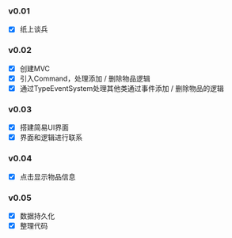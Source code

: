 ### v0.01
- [x] 纸上谈兵
### v0.02
- [x] 创建MVC
- [x] 引入Command，处理添加 / 删除物品逻辑
- [x] 通过TypeEventSystem处理其他类通过事件添加 / 删除物品的逻辑
### v0.03
- [x] 搭建简易UI界面
- [x] 界面和逻辑进行联系
### v0.04
- [x] 点击显示物品信息
### v0.05
- [x] 数据持久化
- [x] 整理代码
